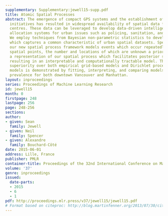 ```yaml
---
supplementary: Supplementary:jewell15-supp.pdf
title: Atomic Spatial Processes
abstract: The emergence of compact GPS systems and the establishment of open data
  initiatives has resulted in widespread availability of spatial data for many urban
  centres. These data can be leveraged to develop data-driven intelligent resource
  allocation systems for urban issues such as policing, sanitation, and transportation.
  We employ techniques from Bayesian non-parametric statistics to develop a process
  which captures a common characteristic of urban spatial datasets. Specifically,
  our new spatial process framework models events which occur repeatedly at discrete
  spatial points, the number and locations of which are unknown a priori. We develop
  a representation of our spatial process which facilitates posterior simulation,
  resulting in an interpretable and computationally tractable model. The framework’s
  superiority over both empirical grid-based models and Dirichlet process mixture
  models is demonstrated by fitting, interpreting, and comparing models of graffiti
  prevalence for both downtown Vancouver and Manhattan.
layout: inproceedings
series: Proceedings of Machine Learning Research
id: jewell15
month: 0
firstpage: 248
lastpage: 256
page: 248-256
sections: 
author:
- given: Sean
  family: Jewell
- given: Neil
  family: Spencer
- given: Alexandre
  family: Bouchard-Côté
date: 2015-06-01
address: Lille, France
publisher: PMLR
container-title: Proceedings of the 32nd International Conference on Machine Learning
volume: '37'
genre: inproceedings
issued:
  date-parts:
  - 2015
  - 6
  - 1
pdf: http://proceedings.mlr.press/v37/jewell15/jewell15.pdf
# Format based on citeproc: http://blog.martinfenner.org/2013/07/30/citeproc-yaml-for-bibliographies/
---
```

